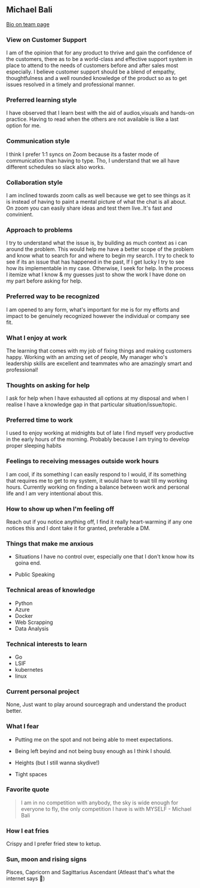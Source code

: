 ## Michael Bali

[Bio on team page](../../../../team/index.md#michael-bali)

### View on Customer Support

I am of the opinion that for any product to thrive and gain the confidence of the customers, there as to be a world-class and effective support system in place to attend to the needs of customers before and after sales most especially. I believe customer support should be a blend of empathy, thoughtfulness and a well rounded knowledge of the product so as to get issues resolved in a timely and professional manner.

### Preferred learning style

I have observed that I learn best with the aid of audios,visuals and hands-on practice. Having to read when the others are not available is like a last option for me.

### Communication style

I think I prefer 1:1 syncs on Zoom because its a faster mode of communication than having to type. Tho, I understand that we all have different schedules so slack also works.

### Collaboration style

I am inclined towards zoom calls as well because we get to see things as it is instead of having to paint a mental picture of what the chat is all about. On zoom you can easily share ideas and test them live..It's fast and convinient.

### Approach to problems

I try to understand what the issue is, by building as much context as i can around the problem. This would help me have a better scope of the problem and know what to search for and where to begin my search. I try to check to see if its an issue that has happened in the past, If I get lucky I try to see how its implementable in my case. Otherwise, I seek for help. In the process I itemize what I know & my guesses just to show the work I have done on my part before asking for help.

### Preferred way to be recognized

I am opened to any form, what's important for me is for my efforts and impact to be genuinely recognized however the individual or company see fit.

### What I enjoy at work

The learning that comes with my job of fixing things and making customers happy. Working with an amzing set of people, My manager who's leadership skills are excellent and teammates who are amazingly smart and professional!

### Thoughts on asking for help

I ask for help when I have exhausted all options at my disposal and when I realise I have a knowledge gap in that particular situation/issue/topic.

### Preferred time to work

I used to enjoy working at midnights but of late I find myself very productive in the early hours of the morning. Probably because I am trying to develop proper sleeping habits

### Feelings to receiving messages outside work hours

I am cool, if its something I can easily respond to I would, if its something that requires me to get to my system, it would have to wait till my working hours. Currently working on finding a balance between work and personal life and I am very intentional about this.

### How to show up when I'm feeling off

Reach out if you notice anything off, I find it really heart-warming if any one notices this and I dont take it for granted, preferable a DM.

### Things that make me anxious

- Situations I have no control over, especially one that I don't know how its goina end.

- Public Speaking

### Technical areas of knowledge

- Python
- Azure
- Docker
- Web Scrapping
- Data Analysis

### Technical interests to learn

- Go
- LSIF
- kubernetes
- linux

### Current personal project

None, Just want to play around sourcegraph and understand the product better.

### What I fear

- Putting me on the spot and not being able to meet expectations.

- Being left beyind and not being busy enough as I think I should.

- Heights (but I still wanna skydive!)

- Tight spaces

### Favorite quote

> I am in no competition with anybody, the sky is wide enough for everyone to fly, the only competition I have is with MYSELF - Michael Bali

### How I eat fries

Crispy and I prefer fried stew to ketup.

### Sun, moon and rising signs

Pisces, Capricorn and Sagittarius Ascendant (Atleast that's what the internet says 🤔)
